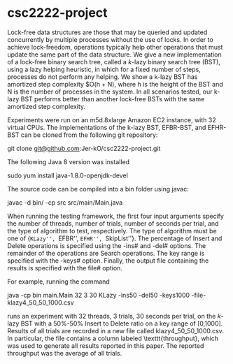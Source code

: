 # csc2222-project

Lock-free data structures are those that may be queried and updated concurrently by multiple processes without the use of locks. In order to achieve lock-freedom, operations typically help other operations that must update the same part of the data structure. We give a new implementation of a lock-free binary search tree, called a $k$-lazy binary search tree (BST), using a lazy helping heuristic, in which for a fixed number of steps, processes do not perform any helping. We show a k-lazy BST has amortized step complexity $O(h + N), where h is the height of the BST and N is the number of processes in the system. In all scenarios tested, our k-lazy BST performs better than another lock-free BSTs with the same amortized step complexity.

Experiments were run on an m5d.8xlarge Amazon EC2 instance, with 32 virtual CPUs. The implementations of the k-lazy BST, EFBR-BST, and EFHR-BST can be cloned from the following git repository:

git clone git@github.com:Jer-kO/csc2222-project.git

The following Java 8 version was installed

sudo yum install java-1.8.0-openjdk-devel

The source code can be compiled into a bin folder using javac:

javac -d bin/ -cp src src/main/Main.java

When running the testing framework, the first four input arguments specify the number of threads, number of trials, number of seconds per trial, and the type of algorithm to test, respectively. The type of algorithm must be one of {``KLazy'', ``EFBR'', ``EFHR'', ``SkipList''}. The percentage of Insert and Delete operations is specified using the -ins# and -del# options. The remainder of the operations are Search operations. The key range is specified with the -keys# option. Finally, the output file containing the results is specified with the file# option.

For example, running the command

java -cp bin main.Main 32 3 30 KLazy -ins50 -del50 -keys1000 -file-klazy4\_50\_50\_1000.csv

runs an experiment with 32 threads, 3 trials, 30 seconds per trial, on the $k$-lazy BST with a 50%-50% Insert to Delete ratio on a key range of [0,1000]. Results of all trials are recorded in a new file called klazy4\_50\_50\_1000.csv. In particular, the file contains a column labeled \texttt{throughput}, which was used to generate all results reported in this paper. The reported throughput was the average of all trials.

